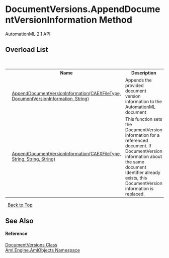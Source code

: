 # DocumentVersions.AppendDocumentVersionInformation Method 
AutomationML 2.1 API 


## Overload List
&nbsp;<table><tr><th></th><th>Name</th><th>Description</th></tr><tr><td>![Public method](media/pubmethod.gif "Public method")![Static member](media/static.gif "Static member")</td><td><a href="M_Aml_Engine_AmlObjects_DocumentVersions_AppendDocumentVersionInformation">AppendDocumentVersionInformation(CAEXFileType, DocumentVersionInformation, String)</a></td><td>
Appends the provided document version information to the AutomationML document</td></tr><tr><td>![Public method](media/pubmethod.gif "Public method")![Static member](media/static.gif "Static member")</td><td><a href="M_Aml_Engine_AmlObjects_DocumentVersions_AppendDocumentVersionInformation_1">AppendDocumentVersionInformation(CAEXFileType, String, String, String)</a></td><td>
This function sets the DocumentVersion information for a referenced document. If DocumentVersion information about the same document Identifier already exists, this DocumentVersion information is replaced.</td></tr></table>&nbsp;
<a href="#documentversions.appenddocumentversioninformation-method">Back to Top</a>

## See Also


#### Reference
<a href="T_Aml_Engine_AmlObjects_DocumentVersions">DocumentVersions Class</a><br /><a href="N_Aml_Engine_AmlObjects">Aml.Engine.AmlObjects Namespace</a><br />